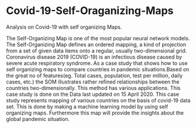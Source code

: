 # Covid-19-Self-Oraganizing-Maps
Analysis on Covid-19 with self organizing Maps.

The Self-Organizing Map is one of the most popular neural network models. The Self-Organizing Map defines an ordered mapping, a kind of projection from a set of given data items onto a regular, usually two-dimensional grid.
Coronavirus disease 2019 (COVID-19) is an infectious disease caused by severe acute respiratory syndrome.
As a case study that shows how to use self organizing maps to compare countries in pandemic situations.Based on the great no of features(eg. Total cases, population, test per million, daily cases, etc.) the SOM illustrates rather refined relationships between the countries two-dimensionally. This method has various applications.
This case study is done on the Data last updated on 15 April 2020.
This case study represents mapping of various countries on the basis of covid-19 data set. This is done by making a machine learning model by using self organizing maps. Furthermore this map will provide the insights about the global pandemic situation.

